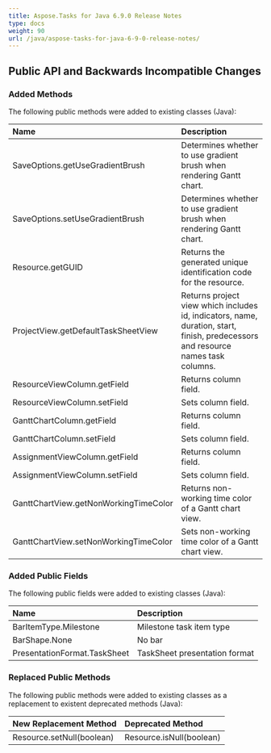 ```yaml
---
title: Aspose.Tasks for Java 6.9.0 Release Notes
type: docs
weight: 90
url: /java/aspose-tasks-for-java-6-9-0-release-notes/
---
```


## **Public API and Backwards Incompatible Changes**

### **Added Methods**
The following public methods were added to existing classes (Java):

|**Name** |**Description** |
| :- | :- |
|SaveOptions.getUseGradientBrush|Determines whether to use gradient brush when rendering Gantt chart. |
|SaveOptions.setUseGradientBrush|Determines whether to use gradient brush when rendering Gantt chart. |
|Resource.getGUID|Returns the generated unique identification code for the resource. |
|ProjectView.getDefaultTaskSheetView|Returns project view which includes id, indicators, name, duration, start, finish, predecessors and resource names task columns. |
|ResourceViewColumn.getField|Returns column field. |
|ResourceViewColumn.setField|Sets column field. |
|GanttChartColumn.getField|Returns column field. |
|GanttChartColumn.setField|Sets column field. |
|AssignmentViewColumn.getField|Returns column field. |
|AssignmentViewColumn.setField|Sets column field. |
|GanttChartView.getNonWorkingTimeColor|Returns non-working time color of a Gantt chart view. |
|GanttChartView.setNonWorkingTimeColor|Sets non-working time color of a Gantt chart view. |
### **Added Public Fields**
The following public fields were added to existing classes (Java):

|**Name** |**Description** |
| :- | :- |
|BarItemType.Milestone|Milestone task item type |
|BarShape.None|No bar |
|PresentationFormat.TaskSheet|TaskSheet presentation format |
### **Replaced Public Methods**
The following public methods were added to existing classes as a replacement to existent deprecated methods (Java):

|**New Replacement Method** |Deprecated Method |
| :- | :- |
|Resource.setNull(boolean)|Resource.isNull(boolean)|


